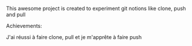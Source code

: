 This awesome project is created to experiment git notions like clone, push and pull

Achievements:

J'ai réussi à faire clone, pull et je m'apprête à faire push
